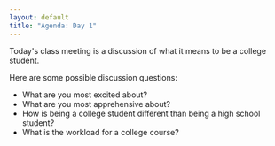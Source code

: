 ```yaml
---
layout: default
title: "Agenda: Day 1"
---
```


Today's class meeting is a discussion of what it means to be a college student.

Here are some possible discussion questions:

* What are you most excited about?
* What are you most apprehensive about?
* How is being a college student different than being a high school student?
* What is the workload for a college course?
